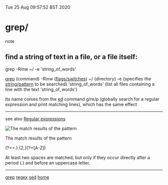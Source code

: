 Tue 25 Aug 09:57:52 BST 2020

# grep/

note
## find a string of text in a file, or a file itself:

grep -Rinw ~/ -e 'string_of_words'

[grep](https://en.wikipedia.org/wiki/Grep) (command) -Rinw ([flags/switches](./grep-eg.md))  ~/ (directory)  -e (specifies the [string/pattern](https://en.wikipedia.org/wiki/String-searching_algorithm) to be searched) 'string_of_words'  (list all files containing a line with the text 'string_of_words')

Its name comes from the [ed](https://en.wikipedia.org/wiki/Ed_(text_editor)) command g/re/p (globally search for a regular expression and print matching lines), which has the same effect

___

see also [Regular expressions](https://en.wikipedia.org/wiki/Regular_expression)

![The match results of the pattern](https://upload.wikimedia.org/wikipedia/commons/thumb/2/23/The_river_effect_in_justified_text.jpg/220px-The_river_effect_in_justified_text.jpg)

The match results of the pattern

(?<=\.) {2,}(?=[A-Z])

At least two spaces are matched, but only if they occur directly after a period (.) and before an uppercase letter.

___
[grep](./grep-index.md)
[regex](./regex.md)
[sed](./sed-index.md)
[home](./home.md)
